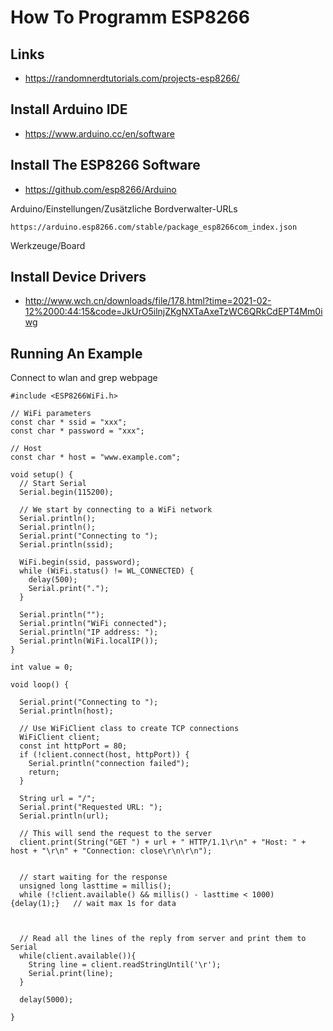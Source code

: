 # How To Programm ESP8266

## Links

- https://randomnerdtutorials.com/projects-esp8266/


## Install Arduino IDE

- https://www.arduino.cc/en/software


## Install The ESP8266 Software

- https://github.com/esp8266/Arduino  


Arduino/Einstellungen/Zusätzliche Bordverwalter-URLs
```
https://arduino.esp8266.com/stable/package_esp8266com_index.json
```

Werkzeuge/Board



## Install Device Drivers

- http://www.wch.cn/downloads/file/178.html?time=2021-02-12%2000:44:15&code=JkUrO5ilnjZKgNXTaAxeTzWC6QRkCdEPT4Mm0iwg

## Running An Example


Connect to wlan and grep webpage
```
#include <ESP8266WiFi.h>

// WiFi parameters
const char * ssid = "xxx";
const char * password = "xxx";

// Host
const char * host = "www.example.com";

void setup() {
  // Start Serial
  Serial.begin(115200);

  // We start by connecting to a WiFi network
  Serial.println();
  Serial.println();
  Serial.print("Connecting to ");
  Serial.println(ssid);
  
  WiFi.begin(ssid, password);
  while (WiFi.status() != WL_CONNECTED) {
    delay(500);
    Serial.print(".");
  }

  Serial.println("");
  Serial.println("WiFi connected");
  Serial.println("IP address: ");
  Serial.println(WiFi.localIP());
}

int value = 0;

void loop() {

  Serial.print("Connecting to ");
  Serial.println(host);

  // Use WiFiClient class to create TCP connections
  WiFiClient client;
  const int httpPort = 80;
  if (!client.connect(host, httpPort)) {
    Serial.println("connection failed");
    return;
  }

  String url = "/";
  Serial.print("Requested URL: ");
  Serial.println(url);

  // This will send the request to the server
  client.print(String("GET ") + url + " HTTP/1.1\r\n" + "Host: " + host + "\r\n" + "Connection: close\r\n\r\n");


  // start waiting for the response             
  unsigned long lasttime = millis();
  while (!client.available() && millis() - lasttime < 1000) {delay(1);}   // wait max 1s for data



  // Read all the lines of the reply from server and print them to Serial
  while(client.available()){
    String line = client.readStringUntil('\r');
    Serial.print(line);
  }

  delay(5000);

}
```


